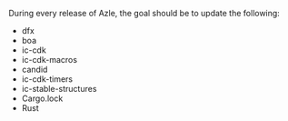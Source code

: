During every release of Azle, the goal should be to update the following:

-   dfx
-   boa
-   ic-cdk
-   ic-cdk-macros
-   candid
-   ic-cdk-timers
-   ic-stable-structures
-   Cargo.lock
-   Rust
